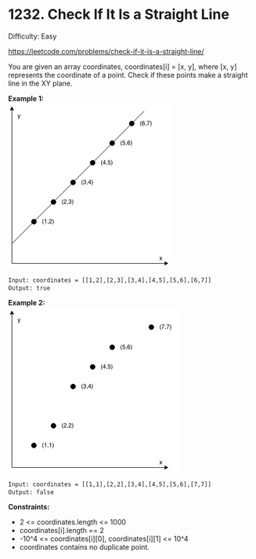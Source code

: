 # 1232. Check If It Is a Straight Line

Difficulty: Easy

https://leetcode.com/problems/check-if-it-is-a-straight-line/

You are given an array coordinates, coordinates[i] = [x, y], where [x, y] represents the coordinate of a point. Check if these points make a straight line in the XY plane.

**Example 1:**  
![ex1](ex1.jpg)
```
Input: coordinates = [[1,2],[2,3],[3,4],[4,5],[5,6],[6,7]]
Output: true
```

**Example 2:**  
![ex2](ex2.jpg)
```
Input: coordinates = [[1,1],[2,2],[3,4],[4,5],[5,6],[7,7]]
Output: false
```

**Constraints:**

* 2 <= coordinates.length <= 1000
* coordinates[i].length == 2
* -10^4 <= coordinates[i][0], coordinates[i][1] <= 10^4
* coordinates contains no duplicate point.
